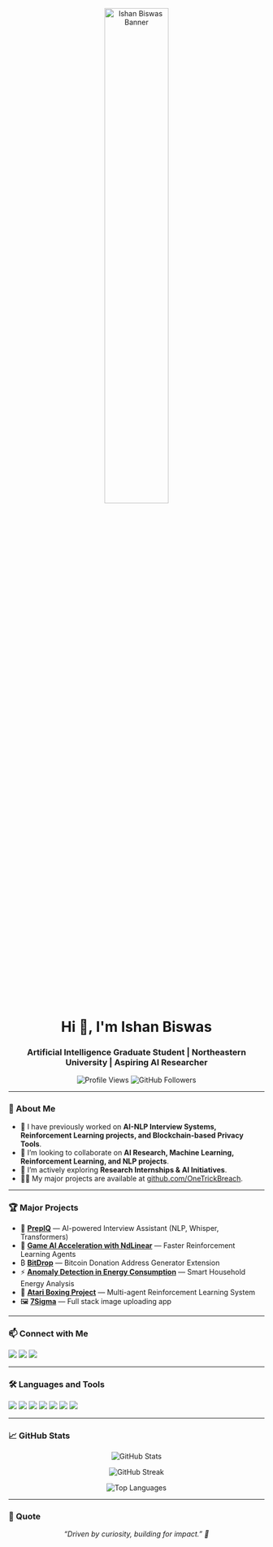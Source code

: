 <p align="center">
  <img src="https://i.imgur.com/CyPOkTS.jpeg" alt="Ishan Biswas Banner" width="50%" />
</p>

<h1 align="center">Hi 👋, I'm Ishan Biswas</h1>
<h3 align="center">Artificial Intelligence Graduate Student | Northeastern University | Aspiring AI Researcher</h3>

<p align="center">
  <img src="https://komarev.com/ghpvc/?username=OneTrickBreach&label=Profile%20views&color=0e75b6&style=flat-square" alt="Profile Views" />
  <img src="https://img.shields.io/github/followers/OneTrickBreach?label=Followers&style=flat-square" alt="GitHub Followers" />
</p>

---

### 🚀 About Me
- 🔭 I have previously worked on **AI-NLP Interview Systems, Reinforcement Learning projects, and Blockchain-based Privacy Tools**.
- 👯 I’m looking to collaborate on **AI Research, Machine Learning, Reinforcement Learning, and NLP projects**.
- 🤝 I’m actively exploring **Research Internships & AI Initiatives**.
- 👨‍💻 My major projects are available at [github.com/OneTrickBreach](https://github.com/OneTrickBreach).

---

### 🏆 Major Projects
- 🚀 [**PrepIQ**](https://github.com/OneTrickBreach/PrepIQ---AI-NLP-Interview-Assistant) — AI-powered Interview Assistant (NLP, Whisper, Transformers)
- 🧠 [**Game AI Acceleration with NdLinear**](https://github.com/OneTrickBreach/Game-AI-Acceleration-with-NdLinear) — Faster Reinforcement Learning Agents
- ₿ [**BitDrop**](https://github.com/OneTrickBreach/BitDrop) — Bitcoin Donation Address Generator Extension
- ⚡ [**Anomaly Detection in Energy Consumption**](https://github.com/OneTrickBreach/Anomaly-Detection) — Smart Household Energy Analysis
- 🥊 [**Atari Boxing Project**](https://github.com/OneTrickBreach/AtariBoxingProject) — Multi-agent Reinforcement Learning System
- 🖼️ [**7Sigma**](https://github.com/OneTrickBreach/7Sigma) — Full stack image uploading app

---

### 📫 Connect with Me
<p align="left">
  <a href="mailto:biswas.is@northeastern.edu"><img src="https://img.shields.io/badge/Email-Northeastern-red?style=for-the-badge&logo=gmail&logoColor=white" /></a>
  <a href="mailto:ishanbiswas08@gmail.com"><img src="https://img.shields.io/badge/Email-Personal-blue?style=for-the-badge&logo=gmail&logoColor=white" /></a>
  <a href="https://linkedin.com/in/ishan-biswas-3a0641200"><img src="https://img.shields.io/badge/LinkedIn-Connect-blue?style=for-the-badge&logo=linkedin&logoColor=white" /></a>
</p>

---

### 🛠️ Languages and Tools
<p align="left">
  <img src="https://img.shields.io/badge/Python-3776AB?style=for-the-badge&logo=python&logoColor=white" />
  <img src="https://img.shields.io/badge/C++-00599C?style=for-the-badge&logo=cplusplus&logoColor=white" />
  <img src="https://img.shields.io/badge/Java-ED8B00?style=for-the-badge&logo=java&logoColor=white" />
  <img src="https://img.shields.io/badge/SQL-4479A1?style=for-the-badge&logo=mysql&logoColor=white" />
  <img src="https://img.shields.io/badge/Flask-000000?style=for-the-badge&logo=flask&logoColor=white" />
  <img src="https://img.shields.io/badge/FastAPI-009688?style=for-the-badge&logo=fastapi&logoColor=white" />
  <img src="https://img.shields.io/badge/PyTorch-EE4C2C?style=for-the-badge&logo=pytorch&logoColor=white" />
</p>

---

### 📈 GitHub Stats
<p align="center">
  <img src="https://github-readme-stats.vercel.app/api?username=OneTrickBreach&show_icons=true&theme=tokyonight" alt="GitHub Stats" />
</p>

<p align="center">
  <img src="https://github-readme-streak-stats.herokuapp.com/?user=OneTrickBreach&theme=tokyonight" alt="GitHub Streak" />
</p>

<p align="center">
  <img src="https://github-readme-stats.vercel.app/api/top-langs/?username=OneTrickBreach&layout=compact&theme=tokyonight" alt="Top Languages" />
</p>

---

### 🧠 Quote
<p align="center">
  <i>“Driven by curiosity, building for impact.” 🚀</i>
</p>
